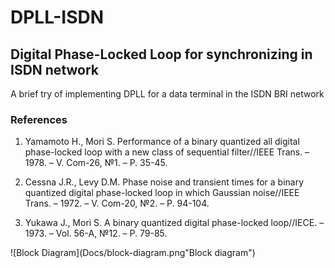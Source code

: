 # DPLL-ISDN

## Digital Phase-Locked Loop for synchronizing in ISDN network 

A brief try of implementing DPLL for a data terminal in the ISDN BRI network



### References
1. Yamamoto H., Mori S. Performance of a binary quantized all digital phase-locked loop with a new class of sequential filter//IEEE Trans. – 1978. – V. Com-26, №1. – P. 35-45.

2. Cessna J.R., Levy D.M. Phase noise and transient times for a binary quantized digital phase-locked loop in which Gaussian noise//IEEE Trans. – 1972. – V. Com-20, №2. – P. 94-104.

3. Yukawa J., Mori S. A binary quantized digital phase-locked loop//IECE. – 1973. – Vol. 56-A, №12. – P. 79-85.


![Block Diagram](Docs/block-diagram.png"Block diagram")
